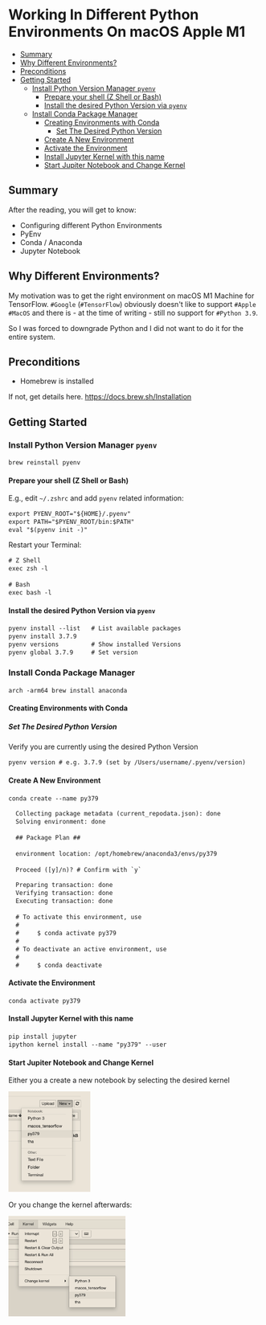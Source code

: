 # Working In Different Python Environments On macOS Apple M1

<!-- @import "[TOC]" {cmd="toc" depthFrom=2 depthTo=6 orderedList=false} -->

<!-- code_chunk_output -->

- [Summary](#summary)
- [Why Different Environments?](#why-different-environments)
- [Preconditions](#preconditions)
- [Getting Started](#getting-started)
  - [Install Python Version Manager `pyenv`](#install-python-version-manager-pyenv)
    - [Prepare your shell (Z Shell or Bash)](#prepare-your-shell-z-shell-or-bash)
    - [Install the desired Python Version via `pyenv`](#install-the-desired-python-version-via-pyenv)
  - [Install Conda Package Manager](#install-conda-package-manager)
    - [Creating Environments with Conda](#creating-environments-with-conda)
      - [Set The Desired Python Version](#set-the-desired-python-version)
    - [Create A New Environment](#create-a-new-environment)
    - [Activate the Environment](#activate-the-environment)
    - [Install Jupyter Kernel with this name](#install-jupyter-kernel-with-this-name)
    - [Start Jupiter Notebook and Change Kernel](#start-jupiter-notebook-and-change-kernel)

<!-- /code_chunk_output -->

## Summary

After the reading, you will get to know:

- Configuring different Python Environments
- PyEnv
- Conda / Anaconda
- Jupyter Notebook

## Why Different Environments?

My motivation was to get the right environment on macOS M1 Machine for TensorFlow. `#Google` (`#TensorFlow`) obviously doesn't like to support `#Apple #MacOS` and there is - at the time of writing - still no support for `#Python 3.9`.

So I was forced to downgrade Python and I did not want to do it for the entire system.

## Preconditions

- Homebrew is installed

If not, get details here. <https://docs.brew.sh/Installation>

## Getting Started

### Install Python Version Manager `pyenv`

```shell
brew reinstall pyenv
```

#### Prepare your shell (Z Shell or Bash)

E.g., edit `~/.zshrc` and add `pyenv` related information:

```shell
export PYENV_ROOT="${HOME}/.pyenv"
export PATH="$PYENV_ROOT/bin:$PATH"
eval "$(pyenv init -)"
```

Restart your Terminal:

```shell
# Z Shell
exec zsh -l

# Bash
exec bash -l
```

#### Install the desired Python Version via `pyenv`

```shell
pyenv install --list   # List available packages
pyenv install 3.7.9
pyenv versions         # Show installed Versions
pyenv global 3.7.9     # Set version
```

### Install Conda Package Manager

```shell
arch -arm64 brew install anaconda
```

#### Creating Environments with Conda

##### Set The Desired Python Version

Verify you are currently using the desired Python Version

```shell
pyenv version # e.g. 3.7.9 (set by /Users/username/.pyenv/version)
```

#### Create A New Environment

```shell
conda create --name py379
```

```shell
  Collecting package metadata (current_repodata.json): done
  Solving environment: done

  ## Package Plan ##

  environment location: /opt/homebrew/anaconda3/envs/py379

  Proceed ([y]/n)? # Confirm with `y`
```

```shell
  Preparing transaction: done
  Verifying transaction: done
  Executing transaction: done

  # To activate this environment, use
  #
  #     $ conda activate py379
  #
  # To deactivate an active environment, use
  #
  #     $ conda deactivate
```

#### Activate the Environment

```shell
conda activate py379
```

#### Install Jupyter Kernel with this name

```shell
pip install jupyter
ipython kernel install --name "py379" --user
```

#### Start Jupiter Notebook and Change Kernel

Either you a create a new notebook by selecting the desired kernel

<img src="./JupyterNew.png" height="200">

Or you change the kernel afterwards:

<img src="./JupyterKernelChange.png" height="200">
